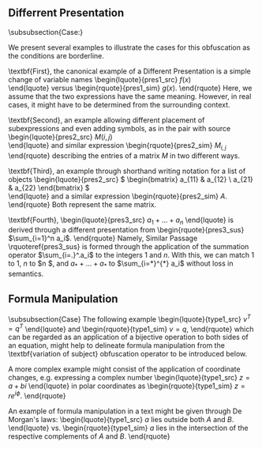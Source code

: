 ## Differrent Presentation

\subsubsection{Case:}

We present several examples to illustrate the cases for this obfuscation as the conditions are borderline. 

\textbf{First}, the canonical example of a Different Presentation is a simple change of variable names 
\begin{lquote}{pres1_src}
$f(x)$    
\end{lquote}
versus \begin{rquote}{pres1_sim}
    $g(x)$.
\end{rquote} 
Here, we assume that the two expressions have the same meaning. 
However, in real cases, it might have to be determined from the surrounding context.

\textbf{Second}, an example allowing different placement of subexpressions and even adding symbols, as in the pair with source 
\begin{lquote}{pres2_src}
$M(i,j)$    
\end{lquote}
and similar expression 
\begin{rquote}{pres2_sim}
$M_{i,j}$    
\end{rquote} describing the entries of a matrix $M$ in two different ways. 

\textbf{Third}, an example through shorthand writing notation for a list of objects 
\begin{lquote}{pres2_src}
$ \begin{bmatrix}
a_{11} & a_{12} \\
a_{21} & a_{22} 
\end{bmatrix}  $    
\end{lquote}
and a similar expression 
\begin{rquote}{pres2_sim}
$A$.  
\end{rquote}
Both represent the same matrix.

\textbf{Fourth}, 
\begin{lquote}{pres3_src}
$a_1+\dots+a_n$
\end{lquote}
is derived through a different presentation from 
\begin{rquote}{pres3_sus}
$\sum_{i=1}^n a_i$.
\end{rquote}
Namely, Similar Passage \rquoteref{pres3_sus} is formed through the application of the summation operator $\sum_{i=.}^.a_i$ to the integers $1$ and $n$. 
With this, we can match $1$ to $1$, $n$ to $n $, and $a_*+\dots+a_*$ to $\sum_{i=*}^{*} a_i$ without loss in semantics. 

## Formula Manipulation

\subsubsection{Case}
The following example
\begin{lquote}{type1_src}
$v^T=q^T$
\end{lquote}
and
\begin{rquote}{type1_sim}
    $v=q$,
\end{rquote}
which can be regarded as an application of a bijective operation to both sides of an equation, might help to delineate formula manipulation from the \textbf{variation of subject} obfuscation operator to be introduced below.

A more complex example might consist of the application of coordinate changes, e.g. expressing a complex number
\begin{lquote}{type1_src}
$z = a+bi$
\end{lquote}
in polar coordinates as 
\begin{rquote}{type1_sim}
    $z=re^{i\phi}$.
\end{rquote}

An example of formula manipulation in a text might be given through De Morgan's laws:
\begin{lquote}{type1_src}
$a$ lies outside both $A$ and $B$.
\end{lquote}
vs. 
\begin{rquote}{type1_sim}
$a$ lies in the intersection of the respective complements of $A$ and $B$.
\end{rquote}

